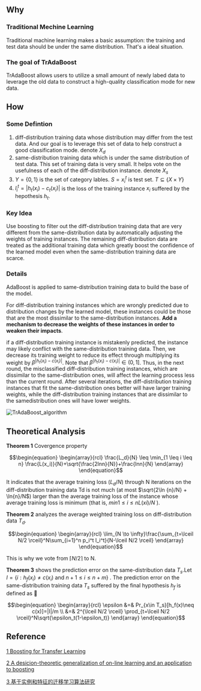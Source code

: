 ## Why

### Traditional Mechine Learning

Traditional machine learning makes a basic assumption: the training and test data should be under the same distribution. That's a ideal situation.

### The goal of TrAdaBoost

TrAdaBoost allows users to utilize a small amount of newly labed data to leverage the old data to construct a high-quality classification mode for new data.

## How

### Some Defintion

1. diff-distribution training data whose distribution may differ from the test data. And our goal is to leverage this set of data to help construct a good classification mode. denote $X_d$
2. same-distribution training data which is under the same distribution of test data. This set of training data is very small. It helps vote on the usefulness of each of the diff-distribution instance. denote $X_s$
3. $Y=\{0,1\}$ is the set of category lables. $S={x_i^{t}}$ is test set. $T\subseteq \{X \times Y \}$
4. $l_i^t = |h_t(x_i)-c_t(x_i)|$ is the loss of the training instance $x_i$ suffered by the hepothesis $h_t$.

### Key Idea

Use boosting to filter out the diff-distribution training data that are very different from the same-distribution data by automatically adjusting the weights of training instances. The remaining diff-distribution data are treated as the additional training data which greatly boost the confidence of the learned model even when the same-distribution training data are scarce.

### Details

AdaBoost is applied to same-distribution training data to build the base of the model.

For diff-distribution training instances which are wrongly predicted due to distribution changes by the learned model, these instances could be those that are the most dissimilar to the same-distribution instances. **Add a mechanism to decrease the weights of these instances in order to weaken their impacts**.

if a diff-distribution training instance is mistakenly predicted, the instance may likely conflict with the same-distribution training data. Then, we decrease its training weight to reduce its effect through multiplying its weight by $\beta^{|h_t(x_i)−c(x_i)|}$. Note that $\beta^{|h_t(x_i)−c(x_i)|} \in (0, 1]$. Thus, in the next round, the misclassified diff-distribution training instances, which are dissimilar to the same-distribution ones, will affect the learning process less than the current round. After several iterations, the diff-distribution training instances that fit the same-distribution ones better will have larger training weights, while the diff-distribution training instances that are dissimilar to the samedistribution ones will have lower weights.

![TrAdaBoost_algorithm](https://raw.githubusercontent.com/lehyu/lehyu.cn/master/image/TL/TrAdaBoost_algorithm.png)

## Theoretical Analysis

**Theorem 1** Covergence property

$$\begin{equation}
\begin{array}{rcl}
\frac{L_d}{N} \leq \min_{1 \leq i \leq n} \frac{L(x_i)}{N}+\sqrt{\frac{2lnn}{N}}+\frac{lnn}{N}
\end{array}
\end{equation}$$

It indicates that the average training loss $(L_d/N)$ through N iterations on the diff-distribution training data Td is not much (at most $\sqrt{2\ln {n}/N} + \ln{n}/N$) larger than the average training loss of the instance whose average training loss is minimum (that is, $min1≤i≤n L(xi)/N$ ).


**Theorem 2** analyzes the average weighted training loss on
diff-distribution data $T_d$.

$$\begin{equation}
\begin{array}{rcl}
\lim_{N \to \infty}\frac{\sum_{t=\lceil N/2 \rceil}^N\sum_{i=1}^n p_i^t l_i^t}{N-\lceil N/2 \rceil}
\end{array}
\end{equation}$$

This is why we vote from $\lceil N/2 \rceil$ to N.

**Theorem 3** shows the prediction error on the same-distribution data $T_s$.Let $I = \{i : h_f (x_i) \neq c(x_i)$ and $n + 1 ≤ i ≤ n + m\}$ . The prediction error on the same-distribution training data $T_s$ suffered by the final hypothesis $h_f$ is defined as  

$$\begin{equation}
\begin{array}{rcl}
\epsilon &=& Pr_{x\in T_s}[h_f(x)\neq c(x)]=|I|/m \\
&=& 2^{\lceil N/2 \rceil} \prod_{t=\lceil N/2 \rceil}^N\sqrt{\epsilon_t(1-\epsilon_t)}
\end{array}
\end{equation}$$

## Reference

[1 Boosting for Transfer Learning](http://delivery.acm.org/10.1145/1280000/1273521/p193-dai.pdf?ip=58.60.1.88&id=1273521&acc=ACTIVE%20SERVICE&key=BF85BBA5741FDC6E%2E0871A888CCEFF346%2E4D4702B0C3E38B35%2E4D4702B0C3E38B35&CFID=688099428&CFTOKEN=60229314&__acm__=1477838973_ba5e16c8d030322bdd8c9b56cbc0c909)

[2 A desicion-theoretic generalization of on-line learning and an application to boosting](http://download.springer.com/static/pdf/96/chp%253A10.1007%252F3-540-59119-2_166.pdf?originUrl=http%3A%2F%2Flink.springer.com%2Fchapter%2F10.1007%2F3-540-59119-2_166&token2=exp=1477839965~acl=%2Fstatic%2Fpdf%2F96%2Fchp%25253A10.1007%25252F3-540-59119-2_166.pdf%3ForiginUrl%3Dhttp%253A%252F%252Flink.springer.com%252Fchapter%252F10.1007%252F3-540-59119-2_166*~hmac=5b7ed6c6c3ef75f4fe17db92dd951b00c8a7a5af53dda4442a9ba59cc7945e0e)

[3 基于实例和特征的迁移学习算法研究](http://cdmd.cnki.com.cn/Article/CDMD-10248-2009140520.htm)
